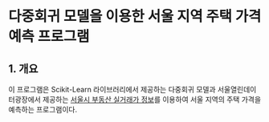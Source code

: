 # 다중회귀 모델을 이용한 서울 지역 주택 가격 예측 프로그램
## 1. 개요
이 프로그램은 Scikit-Learn 라이브러리에서 제공하는 다중회귀 모델과 서울열린데이터광장에서 제공하는 [서울시 부동산 실거래가 정보](https://data.seoul.go.kr/dataList/OA-21275/S/1/datasetView.do)를 이용하여 서울 지역의 주택 가격을 예측하는 프로그램이다.

